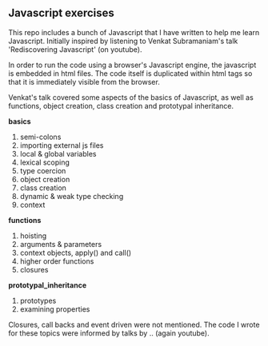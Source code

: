 Javascript exercises
--

This repo includes a bunch of Javascript that I have written to help me learn Javascript. Initially inspired by listening to Venkat Subramaniam's talk 'Rediscovering Javascript' (on youtube).

In order to run the code using a browser's Javascript engine, the javascript is embedded in html files. The code itself is duplicated within html tags so that it is immediately visible from the browser.

Venkat's talk covered some aspects of the basics of Javascript, as well as functions, object creation, class creation and prototypal inheritance.

<b>basics</b>
<ol>
<li>semi-colons</li>
<li>importing external js files</li>
<li>local & global variables</li>
<li>lexical scoping</li>
<li>type coercion</li>
<li>object creation</li>
<li>class creation</li>
<li>dynamic & weak type checking
<li>context</li>
</ol>

<b>functions</b>
<ol>
  <li>hoisting</li>
  <li>arguments & parameters</li>
  <li>context objects, apply() and call()</li>
  <li>higher order functions</li>
  <li>closures</li>
</ol>

<b>prototypal_inheritance</b>
<ol>
  <li>prototypes</li>
  <li>examining properties</li>
</ol>

Closures, call backs and event driven were not mentioned. The code I wrote for these topics were informed by talks by .. (again youtube).
